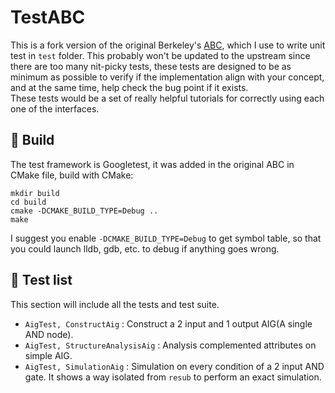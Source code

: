 # TestABC

This is a fork version of the original Berkeley's [ABC](https://github.com/berkeley-abc/abc), which I use to write unit test in `test` folder. This probably won't be updated to the upstream since there are too many nit-picky tests, these tests are designed to be as minimum as possible to verify if the implementation align with your concept, and at the same time, help check the bug point if it exists.
<br>These tests would be a set of really helpful tutorials for correctly using each one of the interfaces. 

## 🔨 Build
The test framework is Googletest, it was added in the original ABC in CMake file, build with CMake:
```
mkdir build
cd build
cmake -DCMAKE_BUILD_TYPE=Debug ..
make
```
I suggest you enable `-DCMAKE_BUILD_TYPE=Debug` to get symbol table, so that you could launch lldb, gdb, etc. to debug if anything goes wrong.

## 🧪 Test list
This section will include all the tests and test suite.

- `AigTest, ConstructAig` : Construct a 2 input and 1 output AIG(A single AND node).
- `AigTest, StructureAnalysisAig` : Analysis complemented attributes on simple AIG.
- `AigTest, SimulationAig` : Simulation on every condition of a 2 input AND gate. It shows a way isolated from `resub` to perform an exact simulation.